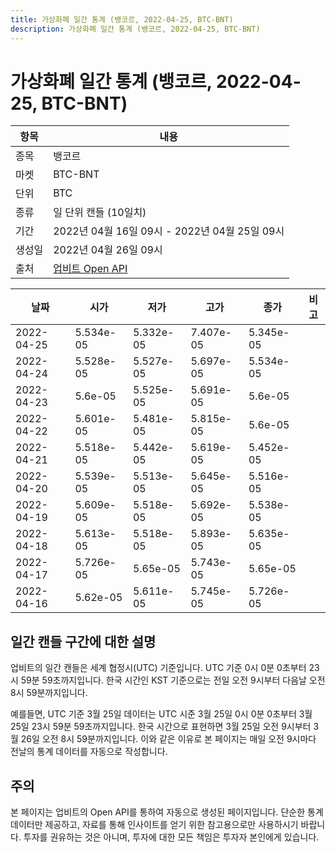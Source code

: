 ```yaml
---
title: 가상화폐 일간 통계 (뱅코르, 2022-04-25, BTC-BNT)
description: 가상화폐 일간 통계 (뱅코르, 2022-04-25, BTC-BNT)
---
```



가상화폐 일간 통계 (뱅코르, 2022-04-25, BTC-BNT)
===

|항목|내용|
|--|--|
|종목|뱅코르|
|마켓|BTC-BNT|
|단위|BTC|
|종류|일 단위 캔들 (10일치)|
|기간|2022년 04월 16일 09시 - 2022년 04월 25일 09시|
|생성일|2022년 04월 26일 09시|
|출처|[업비트 Open API](https://docs.upbit.com)|


|날짜|시가|저가|고가|종가|비고|
|--|--|--|--|--|--|
|2022-04-25|5.534e-05|5.332e-05|7.407e-05|5.345e-05|    |
|2022-04-24|5.528e-05|5.527e-05|5.697e-05|5.534e-05|    |
|2022-04-23|5.6e-05|5.525e-05|5.691e-05|5.6e-05|    |
|2022-04-22|5.601e-05|5.481e-05|5.815e-05|5.6e-05|    |
|2022-04-21|5.518e-05|5.442e-05|5.619e-05|5.452e-05|    |
|2022-04-20|5.539e-05|5.513e-05|5.645e-05|5.516e-05|    |
|2022-04-19|5.609e-05|5.518e-05|5.692e-05|5.538e-05|    |
|2022-04-18|5.613e-05|5.518e-05|5.893e-05|5.635e-05|    |
|2022-04-17|5.726e-05|5.65e-05|5.743e-05|5.65e-05|    |
|2022-04-16|5.62e-05|5.611e-05|5.745e-05|5.726e-05|    |


일간 캔들 구간에 대한 설명
---


업비트의 일간 캔들은 세계 협정시(UTC) 기준입니다. 
UTC 기준 0시 0분 0초부터 23시 59분 59초까지입니다. 
한국 시간인 KST 기준으로는 전일 오전 9시부터 다음날 오전 8시 59분까지입니다. 


예를들면, UTC 기준 3월 25일 데이터는 UTC 시준 3월 25일 0시 0분 0초부터 3월 25일 23시 59분 59초까지입니다. 
한국 시간으로 표현하면 3월 25일 오전 9시부터 3월 26일 오전 8시 59분까지입니다. 
이와 같은 이유로 본 페이지는 매일 오전 9시마다 전날의 통계 데이터를 자동으로 작성합니다. 


주의
---


본 페이지는 업비트의 Open API를 통하여 자동으로 생성된 페이지입니다. 
단순한 통계 데이터만 제공하고, 자료를 통해 인사이트를 얻기 위한 참고용으로만 사용하시기 바랍니다. 
투자를 권유하는 것은 아니며, 투자에 대한 모든 책임은 투자자 본인에게 있습니다. 
